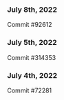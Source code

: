 ### July 8th, 2022

Commit #92612

### July 5th, 2022

Commit #314353


### July 4th, 2022

Commit #72281
